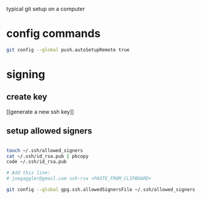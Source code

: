 typical git setup on a computer

# config commands

```bash
git config --global push.autoSetupRemote true
```

# signing

## create key
[[generate a new ssh key]]

## setup allowed signers
```bash

touch ~/.ssh/allowed_signers
cat ~/.ssh/id_rsa.pub | pbcopy
code ~/.ssh/id_rsa.pub

# Add this line:
# joegaggler@gmail.com ssh-rsa <PASTE_FROM_CLIPBOARD>

git config --global gpg.ssh.allowedSignersFile ~/.ssh/allowed_signers
```
